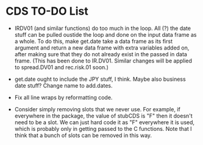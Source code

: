 CDS TO-DO List
========================================================
* IRDV01 (and similar functions) do too much in the loop. All (?) the date stuff can be pulled oustide the loop and done on the input data frame as a whole. To do this, make get.date take a data frame as its first argument and return a new data frame with extra variables added on, after making sure that they do not already exist in the passed in data frame. (This has been done to IR.DV01. Similar changes will be applied to spread.DV01 and rec.risk.01 soon.)

* get.date ought to include the JPY stuff, I think. Maybe also business date stuff? Change name to add.dates.

* Fix all line wraps by reformatting code.

* Consider simply removing slots that we never use. For example, if everywhere in the package, the value of stubCDS is "F" then it doesn't need to be a slot. We can just hard code it as "F" everywhere it is used, which is probably only in getting passed to the C functions. Note that I think that a bunch of slots can be removed in this way.
